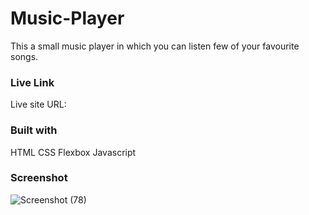 # Music-Player

This a small music player in which you can listen few of your favourite songs.

### Live Link

Live site URL: [](https://vsaini95.github.io/Music-Player/)

### Built with

HTML
CSS
Flexbox
Javascript

### Screenshot

![Screenshot (78)](https://github.com/vsaini95/Music-Player/assets/90824528/86857134-4bb6-44d1-9f20-d0ca1ca69aef)

